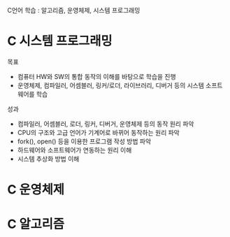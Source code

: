 C언어 학습 : 알고리즘, 운영체제, 시스템 프로그래밍

# C 시스템 프로그래밍

목표
- 컴퓨터 HW와 SW의 통합 동작의 이해를 바탕으로 학습을 진행
- 운영체제, 컴파일러, 어셈블러, 링커/로더, 라이브러리, 디버거 등의 시스템 소프트웨어를 학습

성과
- 컴파일러, 어셈블러, 로더, 링커, 디버거, 운영체제 등의 동작 원리 파악
- CPU의 구조와 고급 언어가 기계어로 바뀌어 동작하는 원리 파악
- fork(), open() 등을 이용한 프로그램 작성 방법 파악
- 하드웨어와 소프트웨어가 연동하는 원리 이해
- 시스템 추상화 방법 이해

# C 운영체제

# C 알고리즘
